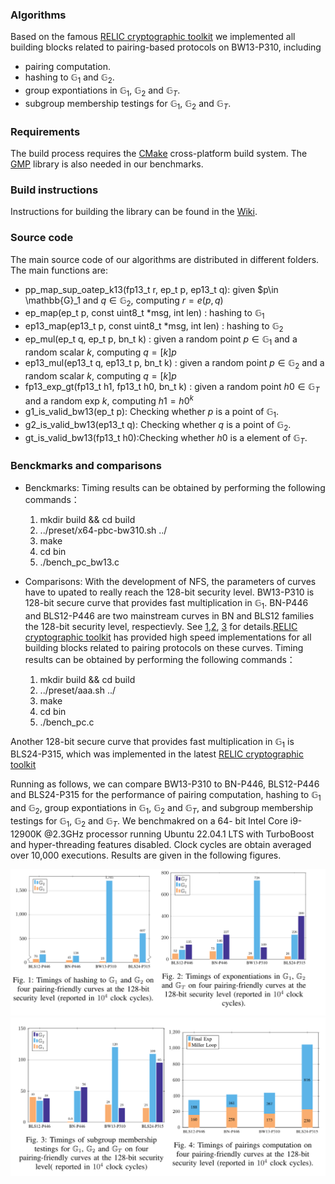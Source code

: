 ### Algorithms

Based on the famous [RELIC cryptographic toolkit](https://github.com/relic-toolkit/relic) we implemented all building blocks related to pairing-based protocols on BW13-P310, including

 * pairing computation.
*  hashing to  $\mathbb{G}_1$ and $\mathbb{G}_2$.
*  group expontiations in  $\mathbb{G}_1$, $\mathbb{G}_2$ and  $\mathbb{G}_T$.
* subgroup membership testings for  $\mathbb{G}_1$, $\mathbb{G}_2$ and  $\mathbb{G}_T$.
### Requirements

The build process requires the [CMake](https://cmake.org/) cross-platform build system. The [GMP](https://gmplib.org/) library is also needed in our benchmarks.

### Build instructions

Instructions for building the library can be found in the [Wiki](https://github.com/relic-toolkit/relic/wiki/Building).


### Source code
  
The main source code of our algorithms are distributed in different folders.  The main functions are:
* pp_map_sup_oatep_k13(fp13_t r, ep_t p, ep13_t q): given $p\in  \mathbb{G}_1 and $q\in \mathbb{G}_2$,  computing $r=e(p,q)$ 
* ep_map(ep_t p, const uint8_t *msg, int len) : hashing to $\mathbb{G}_1$
* ep13_map(ep13_t p, const uint8_t *msg, int len) : hashing to $\mathbb{G}_2$
* ep_mul(ep_t q, ep_t p, bn_t k) : given a random point $p\in \mathbb{G}_1$ and a random scalar $k$, computing $q=[k]p$
* ep13_mul(ep13_t q, ep13_t p, bn_t k) : given a random point $p\in \mathbb{G}_2$ and a random scalar $k$, computing $q=[k]p$
* fp13_exp_gt(fp13_t h1, fp13_t h0,  bn_t k) : given a random point $h0\in \mathbb{G}_T$ and a random exp $k$, computing $h1={h0}^k$
* g1_is_valid_bw13(ep_t p): Checking whether $p$ is a point of $\mathbb{G}_1$.
* g2_is_valid_bw13(ep13_t q): Checking whether $q$ is a point of $\mathbb{G}_2$.
* gt_is_valid_bw13(fp13_t h0):Checking whether $h0$ is a element of $\mathbb{G}_T$.

### Benckmarks and comparisons
* Benckmarks: Timing results can be obtained by performing the following commands：

    1. mkdir build && cd build 
    2. ../preset/x64-pbc-bw310.sh ../
    3. make
    4. cd bin 
    5. ./bench_pc_bw13.c
  
 * Comparisons: With the development of NFS, the parameters of curves have to upated to really reach the 128-bit security level. BW13-P310 is 128-bit secure curve that provides fast multiplication in $\mathbb{G}_1$. BN-P446 and BLS12-P446 are two mainstream curves in BN and BLS12 families the 128-bit security level, respectievly. See [1](https://link.springer.com/chapter/10.1007/978-3-030-45388-6_19),[2](https://link.springer.com/article/10.1007/s00145-018-9280-5), [3](https://eprint.iacr.org/2019/485.pdf) for details.[RELIC cryptographic toolkit](https://github.com/relic-toolkit/relic)  has provided high speed implementations for all building blocks related to pairing protocols on these curves. Timing results can be obtained by performing the following commands：
 
   1. mkdir build && cd build 
   2. ../preset/aaa.sh ../
   3. make
   4. cd bin 
   5. ./bench_pc.c
  
  Another 128-bit secure curve that provides fast multiplication in $\mathbb{G}_1$ is BLS24-P315, which was implemented in the latest  [RELIC cryptographic toolkit](https://github.com/relic-toolkit/relic) 
  
  
 Running as follows, we can compare BW13-P310 to BN-P446, BLS12-P446 and BLS24-P315 for the performance of pairing computation, hashing to $\mathbb{G}_1$ and $\mathbb{G}_2$, group expontiations in  $\mathbb{G}_1$, $\mathbb{G}_2$ and  $\mathbb{G}_T$, and subgroup membership testings for  $\mathbb{G}_1$, $\mathbb{G}_2$ and  $\mathbb{G}_T$. We benchmakred on a 64-
bit Intel Core i9-12900K @2.3GHz processor running Ubuntu 22.04.1 LTS with
TurboBoost and hyper-threading features disabled. Clock cycles are obtain averaged over 10,000 executions. Results are given in the following figures.
  
  ![image](https://github.com/eccG2/BW13-P310/blob/master/IMG/A.png)
  ![image](https://github.com/eccG2/BW13-P310/blob/master/IMG/B.png)
  
  
  


